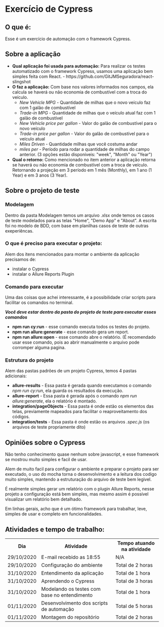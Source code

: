 # Exercício de Cypress
## O que é:
Esse é um exercício de automação com o framework Cypress.

## Sobre a aplicação
<ul>
  <li><b>Qual aplicação foi usada para automação:</b> Para realizar os testes automatizado com o framework Cypress, usamos uma aplicação bem simples feita com React. - https://github.com/GitJMSeguradora/react-slingshot</li>
  <li><b>O faz a aplicação:</b> Com base nos valores informados nos campos, ela calcula se haverá ou não economia de combustível com a troca do veículo.
  <ul>
    <li><i>New Vehicle MPG</i> - Quantidade de milhas que o novo veículo faz com 1 galão de combustível</li> 
    <li><i>Trade-in MPG</i> - Quantidade de milhas que o veículo atual faz com 1 galão de combustível</li>
    <li><i>New Vehicle price per gallon</i> - Valor do galão de combustível para o novo veículo</li>
    <li><i>Trade-in price per gallon</i> - Valor do galão de combustível para o veículo atual</li>
    <li><i>Miles Driven</i> - Quantidade milhas que você costuma andar</li>
    <li><i>miles per</i> - Período para rodar a quantidade de milhas do campo anterior. (3 opções estão disponiveis: "week", "Month" ou "Year")</li>
  </ul>
</li>
  <li><b>Qual o retorno:</b> Como mencionado no item anterior a aplicação retorna se haverá ou não economia de combustível com a troca de veículo. Retornando a projeção em 3 período em 1 mês (Monthly), em 1 ano (1 Year) e em 3 anos (3 Year).</li>
</ul>

## Sobre o projeto de teste
### Modelagem
Dentro da pasta Modelagem temos um arquivo .xlsx onde temos os casos de teste modelados para as telas "Home", "Demo App" e "About". A escrita foi no modelo de BDD, com base em planilhas casos de teste de outras exeperiêncas.

### O que é preciso para executar o projeto:
Alem dos itens mencionados para montar o ambiente da aplicação precisamos de:
<ul>
  <li>instalar o Cypress
  <li>instalar o Allure Reports Plugin</li>
</ul>

### Comando para executar 
Uma das coisas que achei interessante, é a possibilidade criar scripts para facilitar os comandos no terminal.
<p><b><i>Você deve estar dentro da pasta do projeto de teste para executar esses comandos</i></b></p>
<ul>
  <li><b>npm run cy:run</b> - esse comando executa todos os testes do projeto.</li>
  <li><b>npm run allure:generate</b> - esse comando gera um report.</li>
  <li><b>npm run allure:open</b> - esse comando abre o relatório. (É recomendado usar esse comando, pois ao abrir manualmente o arquivo pode corromper alguma pagina.</li>
</ul>

### Estrutura do projeto
Alem das pastas padrões de um projeto Cypress, temos 4 pastas adicionais:
<ul>
  <li><b>allure-results</b> - Essa pasta é gerada quando executamos o comando <i>npm run cy:run</i>, ela guarda os resultados da execução.</li>
  <li><b>allure-report</b> - Essa pasta é gerada após o comando <i>npm run allure:generate</i>, ela o relatório é montado.</li>
  <li><b>integration/pageObjects</b> - Essa pasta é onde estão os elementos das telas, previamente mapeados para facilitar o reaproveitamento dos códigos.</li>
  <li><b>integration/tests</b> - Essa pasta é onde estão os arquivos <i>.spec.js</i> (os arquivos de teste propriamente dito)</li>
</ul>

## Opiniões sobre o Cypress 
<p> Não tenho conhecimento quase nenhum sobre javascript, e esse framework se mostrou muito simples e facil de usar. </>
<p> Alem de muito facil para configurar o ambiente e preparar o projeto para ser executado, o uso do mocha torna o desenvolvimento e a leitura dos codigo muito simples, mantendo a estruturação do arquivo de teste bem legivel. </p>
<p> É realmente simples gerar um relatório com o plugin Allure Reports, nesse projeto a configuração está bem simples, mas mesmo assim é possível visualizar um relatório bem detalhado.</p>
<p> Em linhas gerais, acho que é um ótimo framework para trabalhar, leve, simples de usar e completo em funcionalidades. </p>

## Atividades e tempo de trabalho: 
<table>
  <tr>
    <th>Dia</th>
    <th>Atividade</th>
    <th>Tempo atuando na atividade</th>
  </tr>
  <tr>
    <td>29/10/2020</td>
    <td>E-mail recebido as 18:55</td>
    <td>N/A</td>
  </tr>
  <tr>
    <td>29/10/2020</td>
    <td>Configuração do ambiente</td>
    <td>Total de 2 horas</td>
  </tr>
  <tr>
    <td>31/10/2020</td>
    <td>Entendimento da aplicação</td>
    <td>Total de 1 hora</td>
  </tr>
  <tr>
    <td>31/10/2020</td>
    <td>Aprendendo o Cypress</td>
    <td>Total de 3 horas</td>
  </tr>
  <tr>
    <td>31/10/2020</td>
    <td>Modelando os testes com base no entendimento</td>
    <td>Total de 1 hora</td>
  </tr>
  <tr>
    <td>01/11/2020</td>
    <td>Desenvolvimento dos scripts de automação</td>
    <td>Total de 5 horas</td>
  </tr>
  <tr>
    <td>01/11/2020</td>
    <td>Montagem do repositório</td>
    <td>Total de 2 horas</td>
  </tr>
</table>
